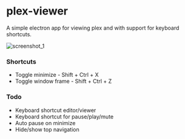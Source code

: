 
# plex-viewer

A simple electron app for viewing plex and with support for keyboard shortcuts.

![screenshot_1](https://imgur.com/svVqU7o.jpg)

### Shortcuts
* Toggle minimize - Shift + Ctrl + X
* Toggle window frame - Shift + Ctrl + Z

### Todo
* Keyboard shortcut editor/viewer
* Keyboard shortcut for pause/play/mute
* Auto pause on minimize
* Hide/show top navigation
